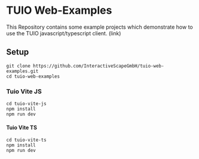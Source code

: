 # TUIO Web-Examples

This Repository contains some example projects which demonstrate how to use the TUIO javascript/typescript client. (link)

## Setup
```
git clone https://github.com/InteractiveScapeGmbH/tuio-web-examples.git
cd tuio-web-examples
```

### Tuio Vite JS
```
cd tuio-vite-js
npm install
npm run dev
```

#### Tuio Vite TS
```
cd tuio-vite-ts
npm install
npm run dev
```